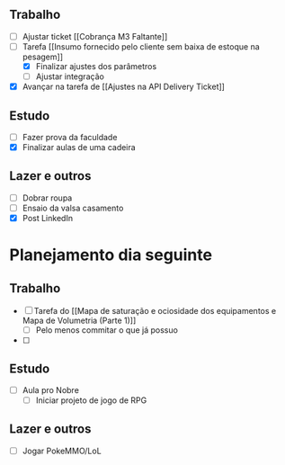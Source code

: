## Trabalho
- [ ] Ajustar ticket [[Cobrança M3 Faltante]]
- [ ] Tarefa [[Insumo fornecido pelo cliente sem baixa de estoque na pesagem]]
	- [x] Finalizar ajustes dos parâmetros
	- [ ] Ajustar integração
- [x] Avançar na tarefa de [[Ajustes na API Delivery Ticket]]
## Estudo
- [ ] Fazer prova da faculdade
- [x] Finalizar aulas de uma cadeira
## Lazer e outros
- [ ] Dobrar roupa
- [ ] Ensaio da valsa casamento
- [x] Post LinkedIn

# Planejamento dia seguinte
## Trabalho
- [ ] Tarefa do [[Mapa de saturação e ociosidade dos equipamentos e Mapa de Volumetria (Parte 1)]]
	- [ ] Pelo menos commitar o que já possuo
- [ ] 
## Estudo
- [ ] Aula pro Nobre
	- [ ] Iniciar projeto de jogo de RPG
## Lazer e outros
- [ ] Jogar PokeMMO/LoL


